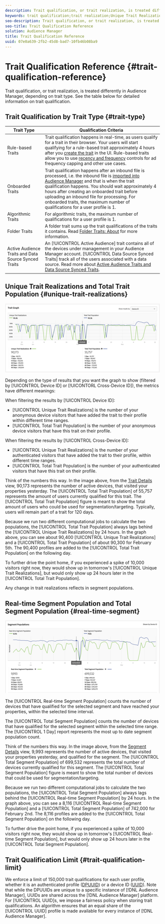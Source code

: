 ```yaml
---
description: Trait qualification, or trait realization, is treated differently in Audience Manager, depending on trait type. See the table below for detailed information on trait qualification.
keywords: trait qualification;trait realization;Unique Trait Realizations;UTR;Total Trait Population;TTP
seo-description: Trait qualification, or trait realization, is treated differently in Audience Manager, depending on trait type. See the table below for detailed information on trait qualification.
seo-title: Trait Qualification Reference
solution: Audience Manager
title: Trait Qualification Reference
uuid: 07e0a639-2fb2-45d8-bad7-10fb46b08ba9
---
```


# Trait Qualification Reference {#trait-qualification-reference}

Trait qualification, or trait realization, is treated differently in Audience Manager, depending on trait type. See the table below for detailed information on trait qualification.

## Trait Qualification by Trait Type {#trait-type}

|Trait Type | Qualification Criteria|
|---|---|
|Rule-based Traits | Trait qualification happens in real-time, as users qualify for a trait in their browser. Your users will start qualifying for a rule-based trait approximately 4 hours after you [create the trait](create-onboarded-rule-based-traits.md#create-rules-based-or-onboarded-traits) in the UI. Rule-based traits allow you to use [recency and frequency](../segments/recency-and-frequency.md) controls for ad frequency capping and other use cases.|
|Onboarded Traits | Trait qualification happens after an inbound file is processed, i.e. the inbound file is [imported into Audience Manager](../../faq/faq-inbound-data-ingestion.md) and that is when the trait qualification happens. You should wait approximately 4 hours after creating an onboarded trait before uploading an inbound file for processing. For onboarded traits, the maximum number of qualifications for a user profile is 1. |
|Algorithmic Traits | For algorithmic traits, the maximum number of qualifications for a user profile is 1.|
|Folder Traits | A folder trait sums up the trait qualifications of the traits it contains. Read [Folder Traits: About](about-folder-traits.md) for more information. |
|Active Audience Traits and Data Source Synced Traits | An [!UICONTROL Active Audience] trait contains all of the devices under management in your Audience Manager account. [!UICONTROL Data Source Synced Traits] track all of the users associated with a data source. Read more about [Active Audience Traits and Data Source Synced Traits](client-activity-synced-audience-traits.md).|

## Unique Trait Realizations and Total Trait Population {#unique-trait-realizations}

![unique-trait-realization](assets/trait-graph.png)

Depending on the type of results that you want the graph to show (filtered by [!UICONTROL Device ID] or [!UICONTORL Cross-Device ID]), the metrics have different meanings:

When filtering the results by [!UICONTROL Device ID]:

* [!UICONTROL Unique Trait Realizations] is the number of your anonymous device visitors that have added the trait to their profile within different time ranges.
* [!UICONTROL Total Trait Population] is the number of your anonymous device visitors that have this trait on their profile.

When filtering the results by [!UICONTROL Cross-Device ID]:

* [!UICONTROL Unique Trait Realizations] is the number of your authenticated visitors that have added the trait to their profile, within different time ranges.
* [!UICONTROL Total Trait Population] is the number of your authenticated visitors that have this trait on their profile.

Think of the numbers this way. In the image above, from the [Trait Details](../../features/traits/trait-details-page.md) view, 90,173 represents the number of active devices, that visited your properties yesterday. The [!UICONTROL Total Trait Population] of 55,757 represents the amount of users currently qualified for this trait. The [!UICONTROL Total Trait Population] figure is meant to show the total amount of users who could be used for segmentation/targeting. Typically, users will remain part of a trait for 120 days.

Because we run two different computational jobs to calculate the two populations, the [!UICONTROL Total Trait Population] always lags behind the [!UICONTROL Unique Trait Realizations] by 24 hours. In the graph above, you can see about 90,400 [!UICONTROL Unique Trait Realizations] and a [!UICONTROL Total Trait Population] of about 90,300 for February 5th. The 90,400 profiles are added to the [!UICONTROL Total Trait Population] on the following day.

To further drive the point home, if you experienced a spike of 10,000 visitors right now, they would show up in tomorrow's [!UICONTROL Unique Trait Realizations], but would only show up 24 hours later in the [!UICONTROL Total Trait Population].

Any change in trait realizations reflects in segment populations.

## Real-time Segment Population and Total Segment Population {#real-time-segment}

![unique-trait-realization](assets/segment-graph.png)

The [!UICONTROL Real-time Segment Population] counts the number of devices that have qualified for the selected segment and have reached your properties, within the selected time interval.

The [!UICONTROL Total Segment Population] counts the number of devices that have qualified for the selected segment within the selected time range. The [!UICONTROL 1 Day] report represents the most up to date segment population count.

Think of the numbers this way. In the image above, from the [Segment Details](../../features/segments/segment-summary-view.md) view, 9,993 represents the number of active devices, that visited your properties yesterday, and qualified for the segment. The [!UICONTROL Total Segment Population] of 699,532 represents the total number of devices currently qualified for this segment. The [!UICONTROL Total Segment Population] figure is meant to show the total number of devices that could be used for segmentation/targeting.

Because we run two different computational jobs to calculate the two populations, the [!UICONTROL Total Segment Population] always lags behind the [!UICONTROL Real-time Segment Population] by 24 hours. In the graph above, you can see a 8,116 [!UICONTROL Real-time Segment Population] and a [!UICONTROL Total Segment Population] of 742,000 for February 2nd. The 8,116 profiles are added to the [!UICONTROL Total Segment Population] on the following day.

To further drive the point home, if you experienced a spike of 10,000 visitors right now, they would show up in tomorrow's [!UICONTROL Real-time Segment Population], but would only show up 24 hours later in the [!UICONTROL Total Segment Population].

## Trait Qualification Limit {#trait-qualification-limit}

We enforce a limit of 150,000 trait qualifications for each user profile, whether it is an authenticated profile ([DPUUID](../../reference/ids-in-aam.md)) or a device ID ([UUID](../../reference/ids-in-aam.md)). Note that while the DPUUIDs are unique to a specific instance of [!DNL Audience Manager], UUIDs are shared across the [!DNL Audience Manager] platform. For [!UICONTROL UUID]s, we impose a fairness policy when storing trait qualifications. An algorithm ensures that an equal share of the [!UICONTROL UUID] profile is made available for every instance of [!DNL Audience Manager].
